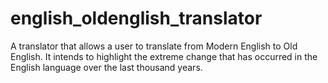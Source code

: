 # english_oldenglish_translator
A translator that allows a user to translate from Modern English to Old English. It intends to highlight the extreme change that has occurred in the English language over the last thousand years.

